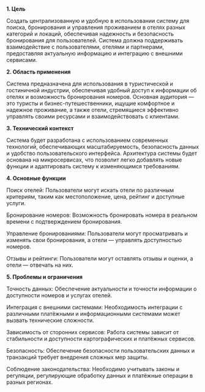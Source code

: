 **1. Цель**

Создать централизованную и удобную в использовании систему для поиска, бронирования и управления проживанием в отелях разных категорий и локаций, обеспечивая надежность и безопасность бронирования для пользователей. Система должна поддерживать взаимодействие с пользователями, отелями и партнерами, предоставляя актуальную информацию и интеграцию с внешними сервисами.

**2. Область применения**

Система предназначена для использования в туристической и гостиничной индустрии, обеспечивая удобный доступ к информации об отелях и возможность бронирования номеров. Основная аудитория — это туристы и бизнес-путешественники, ищущие комфортное и надежное проживание, а также отели, стремящиеся эффективно управлять своими ресурсами и взаимодействовать с клиентами.

**3. Технический контекст**

Система будет разработана с использованием современных технологий, обеспечивающих масштабируемость, безопасность данных и удобство пользовательского интерфейса. Архитектура системы будет основана на микросервисах, что позволит легко добавлять новые функции и адаптировать систему к изменяющимся требованиям.

**4. Основные функции**

Поиск отелей: Пользователи могут искать отели по различным критериям, таким как местоположение, цена, рейтинг и доступные услуги.

Бронирование номеров: Возможность бронировать номера в реальном времени с подтверждением бронирования.

Управление бронированиями: Пользователи могут просматривать и изменять свои бронирования, а отели — управлять доступностью номеров.

Отзывы и рейтинги: Пользователи могут оставлять отзывы и оценки, а отели — отвечать на них.

**5. Проблемы и ограничения**

Точность данных: Обеспечение актуальности и точности информации о доступности номеров и услугах отелей.

Интеграция с внешними системами: Необходимость интеграции с различными платёжными и информационными системами может вызвать технические сложности.

Зависимость от сторонних сервисов: Работа системы зависит от стабильности и доступности картографических и платёжных сервисов.

Безопасность: Обеспечение безопасности пользовательских данных и транзакций требует внедрения сложных мер защиты.

Соблюдение законодательства: Необходимо учитывать законы и регуляции, регулирующие обработку данных и платёжные операции в разных регионах.

